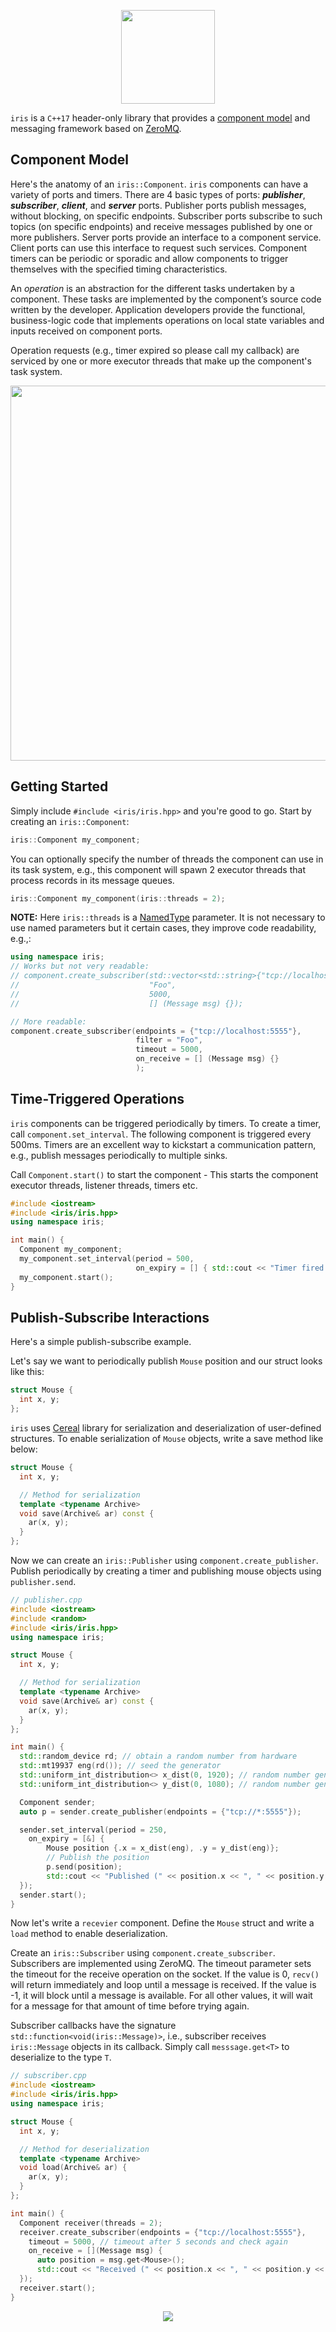 <p align="center">
  <img height="150" src="img/logo.png"/>  
</p>

`iris` is a `C++17` header-only library that provides a [component model](https://en.wikipedia.org/wiki/Component-based_software_engineering) and messaging framework based on [ZeroMQ](https://zeromq.org/). 

## Component Model

Here's the anatomy of an `iris::Component`. `iris` components can have a variety of ports and timers. There are 4 basic types of ports: ***publisher***, ***subscriber***, ***client***, and ***server*** ports. Publisher ports publish messages, without blocking, on specific endpoints. Subscriber ports subscribe to such topics (on specific endpoints) and receive messages published by one or more publishers. Server ports provide an interface to a component service. Client ports can use this interface to request such services. Component timers can be periodic or sporadic and allow components to trigger themselves with the specified timing characteristics.

An _operation_ is an abstraction for the different tasks undertaken by a component.  These tasks are implemented by the component’s source code written by the developer. Application developers provide the functional, business-logic code that implements operations on local state variables and inputs received on component ports. 

Operation requests (e.g., timer expired so please call my callback) are serviced by one or more executor threads that make up the component's task system. 

<p align="center">
  <img height="600" src="img/iriscom.png"/>  
</p>

## Getting Started

Simply include `#include <iris/iris.hpp>` and you're good to go. Start by creating an `iris::Component`:

```cpp
iris::Component my_component;
```

You can optionally specify the number of threads the component can use in its task system, e.g., this component will spawn 2 executor threads that process records in its message queues. 

```cpp
iris::Component my_component(iris::threads = 2);
```

**NOTE:** Here `iris::threads` is a [NamedType](https://github.com/joboccara/NamedType) parameter. It is not necessary to use named parameters but it certain cases, they improve code readability, e.g.,:

```cpp
using namespace iris;
// Works but not very readable:
// component.create_subscriber(std::vector<std::string>{"tcp://localhost:5555"}, 
//                             "Foo", 
//                             5000, 
//                             [] (Message msg) {});

// More readable:
component.create_subscriber(endpoints = {"tcp://localhost:5555"},
                            filter = "Foo",
                            timeout = 5000,
                            on_receive = [] (Message msg) {}
                            );

```

## Time-Triggered Operations

`iris` components can be triggered periodically by timers. To create a timer, call `component.set_interval`. The following component is triggered every 500ms. Timers are an excellent way to kickstart a communication pattern, e.g., publish messages periodically to multiple sinks.

Call `Component.start()` to start the component - This starts the component executor threads, listener threads, timers etc.

```cpp
#include <iostream>
#include <iris/iris.hpp>
using namespace iris;

int main() {
  Component my_component;
  my_component.set_interval(period = 500,
                            on_expiry = [] { std::cout << "Timer fired!\n"; });
  my_component.start();
}
```

## Publish-Subscribe Interactions

Here's a simple publish-subscribe example. 

Let's say we want to periodically publish `Mouse` position and our struct looks like this: 

```cpp
struct Mouse {
  int x, y;
};
```

`iris` uses [Cereal](https://github.com/USCiLab/cereal) library for serialization and deserialization of user-defined structures. To enable serialization of `Mouse` objects, write a save method like below:

```cpp
struct Mouse {
  int x, y;

  // Method for serialization
  template <typename Archive>
  void save(Archive& ar) const {
    ar(x, y);
  }
};
```

Now we can create an `iris::Publisher` using `component.create_publisher`. Publish periodically by creating a timer and publishing mouse objects using `publisher.send`.

```cpp
// publisher.cpp
#include <iostream>
#include <random>
#include <iris/iris.hpp>
using namespace iris;

struct Mouse {
  int x, y;

  // Method for serialization
  template <typename Archive>
  void save(Archive& ar) const {
    ar(x, y);
  }
};

int main() {
  std::random_device rd; // obtain a random number from hardware
  std::mt19937 eng(rd()); // seed the generator
  std::uniform_int_distribution<> x_dist(0, 1920); // random number generator for Mouse X position
  std::uniform_int_distribution<> y_dist(0, 1080); // random number generator for Mouse Y position

  Component sender;
  auto p = sender.create_publisher(endpoints = {"tcp://*:5555"});

  sender.set_interval(period = 250, 
    on_expiry = [&] { 
        Mouse position {.x = x_dist(eng), .y = y_dist(eng)};
        // Publish the position
        p.send(position);
        std::cout << "Published (" << position.x << ", " << position.y << ")\n";
  });
  sender.start();
}
```

Now let's write a `recevier` component. Define the `Mouse` struct and write a `load` method to enable deserialization. 

Create an `iris::Subscriber` using `component.create_subscriber`. Subscribers are implemented using ZeroMQ. The timeout parameter sets the timeout for the receive operation on the socket. If the value is 0, `recv()` will return immediately and loop until a message is received. If the value is -1, it will block until a message is available. For all other values, it will wait for a message for that amount of time before trying again. 

Subscriber callbacks have the signature `std::function<void(iris::Message)>`, i.e., subscriber receives `iris::Message` objects in its callback. Simply call `messsage.get<T>` to deserialize to the type `T`. 

```cpp
// subscriber.cpp
#include <iostream>
#include <iris/iris.hpp>
using namespace iris;

struct Mouse {
  int x, y;

  // Method for deserialization
  template <typename Archive>
  void load(Archive& ar) {
    ar(x, y);
  }
};

int main() {
  Component receiver(threads = 2);
  receiver.create_subscriber(endpoints = {"tcp://localhost:5555"},
    timeout = 5000, // timeout after 5 seconds and check again
    on_receive = [](Message msg) {
      auto position = msg.get<Mouse>();
      std::cout << "Received (" << position.x << ", " << position.y << ")\n";
  });
  receiver.start();
}
```

<p align="center">
  <img src="img/pubsub.gif"/>  
</p>

